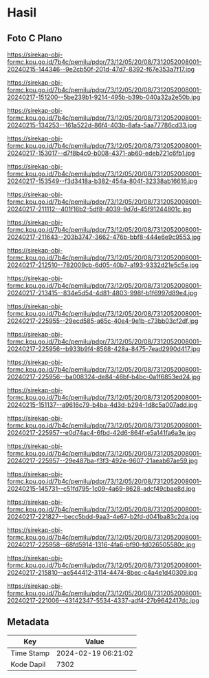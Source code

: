 # Hasil

## Foto C Plano

https://sirekap-obj-formc.kpu.go.id/7b4c/pemilu/pdpr/73/12/05/20/08/7312052008001-20240215-144346--9e2cb50f-201d-47d7-8392-f67e353a7f17.jpg

https://sirekap-obj-formc.kpu.go.id/7b4c/pemilu/pdpr/73/12/05/20/08/7312052008001-20240217-151200--5be239b1-9214-495b-b39b-040a32a2e50b.jpg

https://sirekap-obj-formc.kpu.go.id/7b4c/pemilu/pdpr/73/12/05/20/08/7312052008001-20240215-134253--161a522d-86f4-403b-8afa-5aa77786cd33.jpg

https://sirekap-obj-formc.kpu.go.id/7b4c/pemilu/pdpr/73/12/05/20/08/7312052008001-20240217-153017--d7f8b4c0-b008-4371-ab60-edeb721c6fb1.jpg

https://sirekap-obj-formc.kpu.go.id/7b4c/pemilu/pdpr/73/12/05/20/08/7312052008001-20240217-153549--f3d3418a-b382-454a-804f-32338ab16616.jpg

https://sirekap-obj-formc.kpu.go.id/7b4c/pemilu/pdpr/73/12/05/20/08/7312052008001-20240217-211112--401f16b2-5df8-4039-9d7d-45f91244801c.jpg

https://sirekap-obj-formc.kpu.go.id/7b4c/pemilu/pdpr/73/12/05/20/08/7312052008001-20240217-211643--203b3747-3662-476b-bbf8-444e6e9c9553.jpg

https://sirekap-obj-formc.kpu.go.id/7b4c/pemilu/pdpr/73/12/05/20/08/7312052008001-20240217-212510--782009cb-6d05-40b7-a193-9332d21e5c5e.jpg

https://sirekap-obj-formc.kpu.go.id/7b4c/pemilu/pdpr/73/12/05/20/08/7312052008001-20240217-213415--834e5d54-4d81-4803-998f-b1f6997d89e4.jpg

https://sirekap-obj-formc.kpu.go.id/7b4c/pemilu/pdpr/73/12/05/20/08/7312052008001-20240217-225955--29ecd585-a65c-40e4-9e1b-c73bb03cf2df.jpg

https://sirekap-obj-formc.kpu.go.id/7b4c/pemilu/pdpr/73/12/05/20/08/7312052008001-20240217-225956--b933b9f4-8568-428a-8475-7ead2990d417.jpg

https://sirekap-obj-formc.kpu.go.id/7b4c/pemilu/pdpr/73/12/05/20/08/7312052008001-20240217-225956--ba008324-de84-46bf-b4bc-0a1f6853ed24.jpg

https://sirekap-obj-formc.kpu.go.id/7b4c/pemilu/pdpr/73/12/05/20/08/7312052008001-20240215-151137--a9616c79-b4ba-4d3d-b294-1d8c5a007add.jpg

https://sirekap-obj-formc.kpu.go.id/7b4c/pemilu/pdpr/73/12/05/20/08/7312052008001-20240217-225957--e0d74ac4-6fbd-42d6-864f-e5a141fa6a3e.jpg

https://sirekap-obj-formc.kpu.go.id/7b4c/pemilu/pdpr/73/12/05/20/08/7312052008001-20240217-225957--29e487ba-f3f3-492e-9607-21aeab67ae59.jpg

https://sirekap-obj-formc.kpu.go.id/7b4c/pemilu/pdpr/73/12/05/20/08/7312052008001-20240215-145731--c51fd795-1c09-4a69-8628-adcf49cbae8d.jpg

https://sirekap-obj-formc.kpu.go.id/7b4c/pemilu/pdpr/73/12/05/20/08/7312052008001-20240217-221827--becc5bdd-9aa3-4e67-b2fd-d041ba83c2da.jpg

https://sirekap-obj-formc.kpu.go.id/7b4c/pemilu/pdpr/73/12/05/20/08/7312052008001-20240217-225958--68fd5914-1316-4fa6-bf90-fd026505580c.jpg

https://sirekap-obj-formc.kpu.go.id/7b4c/pemilu/pdpr/73/12/05/20/08/7312052008001-20240217-215810--ae544412-3114-4474-8bec-c4a4e1d40309.jpg

https://sirekap-obj-formc.kpu.go.id/7b4c/pemilu/pdpr/73/12/05/20/08/7312052008001-20240217-221006--43142347-5534-4337-adf4-27b9642417dc.jpg


## Metadata

| Key        | Value               |
| ---------- | ------------------- |
| Time Stamp | 2024-02-19 06:21:02 |
| Kode Dapil | 7302                |



